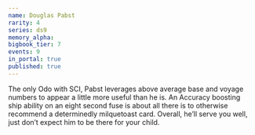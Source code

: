 ```yaml
---
name: Douglas Pabst
rarity: 4
series: ds9
memory_alpha:
bigbook_tier: 7
events: 9
in_portal: true
published: true
---
```


The only Odo with SCI, Pabst leverages above average base and voyage numbers to appear a little more useful than he is. An Accuracy boosting ship ability on an eight second fuse is about all there is to otherwise recommend a determinedly milquetoast card. Overall, he’ll serve you well, just don’t expect him to be there for your child.
